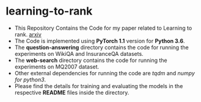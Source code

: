 # learning-to-rank
- This Repository Contains the Code for my paper related to Learning to rank. [arxiv](https://arxiv.org/abs/1910.10410) 
- The Code is implemented using __PyTorch 1.1__ version for __Python 3.6__. 
- The __question-answering__ directory contains the code for running the experiments on WikiQA and InsuranceQA datasets.
- The __web-search__ directory contains the code for running the experiments on MQ2007 dataset.
- Other external dependencies for running the code are *tqdm* and *numpy for python3*.
- Please find the details for training and evaluating the models in the respective __README__ files inside the directory.

